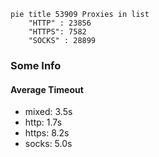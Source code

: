
```mermaid
pie title 53909 Proxies in list
    "HTTP" : 23856
    "HTTPS": 7582
    "SOCKS" : 28899
```

### Some Info
#### Average Timeout

- mixed: 3.5s
- http: 1.7s
- https: 8.2s
- socks: 5.0s